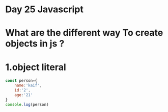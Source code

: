 # Day 25 Javascript 
# What are the different way To create objects in js ?
# 1.object literal
```jsx
const person={
    name:'kaif',
    id:'2',
    age:'21'
}
console.log(person)

```
